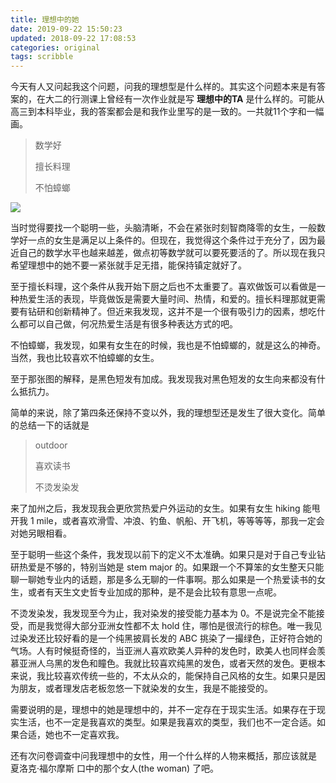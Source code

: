 ```yaml
---
title: 理想中的她
date: 2019-09-22 15:50:23
updated: 2018-09-22 17:08:53
categories: original
tags: scribble
---
```


今天有人又问起我这个问题，问我的理想型是什么样的。其实这个问题本来是有答案的，在大二的行测课上曾经有一次作业就是写 **理想中的TA** 是什么样的。可能从高三到本科毕业，我的答案都会是和我作业里写的是一致的。一共就11个字和一幅画。

> 数学好
>
> 擅长料理
>
> 不怕蟑螂

![](https://wallpaperplay.com/walls/full/1/e/0/68759.jpg)

当时觉得要找一个聪明一些，头脑清晰，不会在紧张时刻智商降零的女生，一般数学好一点的女生是满足以上条件的。但现在，我觉得这个条件过于充分了，因为最近自己的数学水平也越来越差，做点初等数学就可以要死要活的了。所以现在我只希望理想中的她不要一紧张就手足无措，能保持镇定就好了。

至于擅长料理，这个条件从我开始下厨之后也不太重要了。喜欢做饭可以看做是一种热爱生活的表现，毕竟做饭是需要大量时间、热情，和爱的。擅长料理那就更需要有钻研和创新精神了。但近来我发现，这并不是一个很有吸引力的因素，想吃什么都可以自己做，何况热爱生活是有很多种表达方式的吧。

不怕蟑螂，我发现，如果有女生在的时候，我也是不怕蟑螂的，就是这么的神奇。当然，我也比较喜欢不怕蟑螂的女生。

至于那张图的解释，是黑色短发有加成。我发现我对黑色短发的女生向来都没有什么抵抗力。

简单的来说，除了第四条还保持不变以外，我的理想型还是发生了很大变化。简单的总结一下的话就是

> outdoor
>
> 喜欢读书
>
> 不烫发染发

来了加州之后，我发现我会更欣赏热爱户外运动的女生。如果有女生 hiking 能甩开我 1 mile，或者喜欢滑雪、冲浪、钓鱼、帆船、开飞机，等等等等，那我一定会对她另眼相看。

至于聪明一些这个条件，我发现以前下的定义不太准确。如果只是对于自己专业钻研热爱是不够的，特别当她是 stem major 的。如果跟一个不算笨的女生整天只能聊一聊她专业内的话题，那是多么无聊的一件事啊。那么如果是一个热爱读书的女生，或者有天生文史哲专业加成的那种，是不是会比较有意思一点呢。

不烫发染发，我发现至今为止，我对染发的接受能力基本为 0。不是说完全不能接受，而是我觉得大部分亚洲女性都不太 hold 住，哪怕是很流行的棕色。唯一我见过染发还比较好看的是一个纯黑披肩长发的 ABC 挑染了一撮绿色，正好符合她的气场。人有时候挺奇怪的，当亚洲人喜欢欧美人异种的发色时，欧美人也同样会羡慕亚洲人乌黑的发色和瞳色。我就比较喜欢纯黑的发色，或者天然的发色。更根本来说，我比较喜欢传统一些的，不太从众的，能保持自己风格的女生。如果只是因为朋友，或者理发店老板忽悠一下就染发的女生，我是不能接受的。

需要说明的是，理想中的她是理想中的，并不一定存在于现实生活。如果存在于现实生活，也不一定是我喜欢的类型。如果是我喜欢的类型，我们也不一定合适。如果合适，她也不一定喜欢我。

还有次问卷调查中问我理想中的女性，用一个什么样的人物来概括，那应该就是 夏洛克·福尔摩斯 口中的那个女人(the woman) 了吧。



